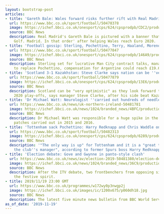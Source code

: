 ```yaml
---
layout: bootstrap-post
articles:
- title: 'Gareth Bale: Wales forward risks further rift with Real Madrid over banner'
  url: https://www.bbc.co.uk/sport/football/50478378
  image: https://ichef.bbci.co.uk/onesport/cps/624/cpsprodpb/CDC2/production/_109747625_golf2.jpg
  source: BBC News
  description: Real Madrid's Gareth Bale is pictured with a banner that read 'Wales.
    Golf. Madrid. In that order' after helping Wales reach Euro 2020.
- title: 'Football gossip: Sterling, Pochettino, Terry, Haaland, Moreno'
  url: https://www.bbc.co.uk/sport/football/50477847
  image: https://ichef.bbci.co.uk/onesport/cps/624/cpsprodpb/146A9/production/_109752638_hi057943233.jpg
  source: BBC News
  description: Sterling set for lucrative Man City contract talks, managers line up
    to replace Pochettino, compensation for Argentine could reach £19.6m, plus more.
- title: 'Scotland 3-1 Kazakhstan: Steve Clarke says nation can be ''very optimistic'''
  url: https://www.bbc.co.uk/sport/football/50477879
  image: https://ichef.bbci.co.uk/onesport/cps/624/cpsprodpb/13E6/production/_109749050_19683942.jpg
  source: BBC News
  description: Scotland can be "very optimistic" as they look forward to the Euro
    2020 play-offs, says manager Steve Clarke, after his side beat Kazakhstan 3-1.
- title: 'Dr Michael Watt: Neurologist ''carried out hundreds of needless procedures'''
  url: https://www.bbc.co.uk/news/uk-northern-ireland-50481781
  image: https://ichef.bbci.co.uk/news/1024/branded_news/4BFC/production/_101625491_gettyimages-463040647.jpg
  source: BBC News
  description: Dr Michael Watt was responsible for a huge spike in the number of blood
    patches carried out in 2015 and 2016.
- title: 'Tottenham sack Pochettino: Harry Redknapp and Chris Waddle on sacking'
  url: https://www.bbc.co.uk/sport/football/50482313
  image: https://ichef.bbci.co.uk/onesport/cps/624/cpsprodpb/6289/production/_109752252_poch-index.jpg
  source: BBC News
  description: '"The only way is up" for Tottenham and it is a "great time to become
    the club''s manager", according to former Spurs boss Harry Redknapp.'
- title: 'Election debate: Gove and Gwynne in panto-style clash'
  url: https://www.bbc.co.uk/news/av/election-2019-50481380/election-debate-gove-and-gwynne-in-panto-style-clash
  image: https://ichef.bbci.co.uk/news/1024/branded_news/36C9/production/_109752041_p07vgyv4.jpg
  source: BBC News
  description: After the ITV debate, two frontbenchers from opposing sides embrace
    the festive spirit.
- title: 2019/11/19 23:00 GMT
  url: https://www.bbc.co.uk/programmes/w172wy0p3nwgp2j
  image: https://ichef.bbci.co.uk/images/ic/1200x675/p060dh18.jpg
  source: BBC News
  description: The latest five minute news bulletin from BBC World Service.
as_of_date: '2019-11-19'
---
```


